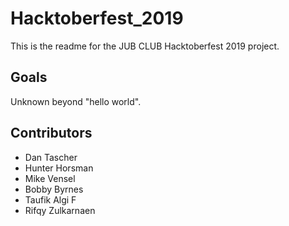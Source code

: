 # Hacktoberfest_2019

This is the readme for the JUB CLUB Hacktoberfest 2019 project.

## Goals

Unknown beyond "hello world".

## Contributors

- Dan Tascher
- Hunter Horsman
- Mike Vensel
- Bobby Byrnes
- Taufik Algi F
- Rifqy Zulkarnaen